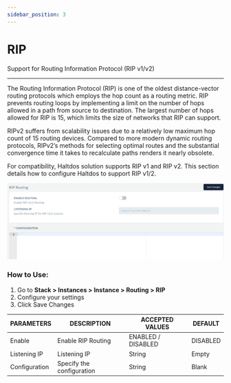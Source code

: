 ```yaml
---
sidebar_position: 3
---
```


# RIP

Support for Routing Information Protocol (RIP v1/v2)

---

The Routing Information Protocol (RIP) is one of the oldest distance-vector routing protocols which employs the hop count as a routing metric. RIP prevents routing loops by implementing a limit on the number of hops allowed in a path from source to destination. The largest number of hops allowed for RIP is 15, which limits the size of networks that RIP can support.

RIPv2 suffers from scalability issues due to a relatively low maximum hop count of 15 routing devices. Compared to more modern dynamic routing protocols, RIPv2’s methods for selecting optimal routes and the substantial convergence time it takes to recalculate paths renders it nearly obsolete.

For compatibility, Haltdos solution supports RIP v1 and RIP v2. This section details how to configure Haltdos to support RIP v1/2.

![rip](/img/platform/rip.png)

### How to Use:

1. Go to **Stack > Instances > Instance > Routing > RIP**
2. Configure your settings
3. Click Save Changes

| PARAMETERS    | DESCRIPTION               | ACCEPTED VALUES    | DEFAULT  |
|---------------|---------------------------|--------------------|----------|
| Enable        | Enable RIP Routing        | ENABLED / DISABLED | DISABLED |
| Listening IP  | Listening IP              | String             | Empty    |
| Configuration | Specify the configuration | String             | Blank    |

